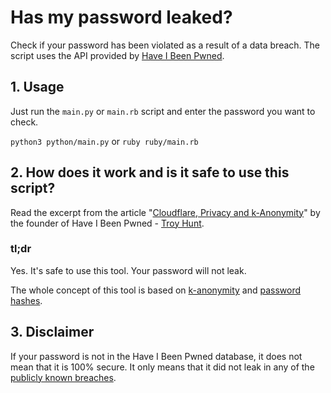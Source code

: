 # Has my password leaked?

Check if your password has been violated as a result of a data breach. The script uses the API provided by [Have I Been Pwned](https://haveibeenpwned.com/).

## 1. Usage

Just run the `main.py` or `main.rb` script and enter the password you want to check.

`python3 python/main.py` or `ruby ruby/main.rb`

## 2. How does it work and is it safe to use this script?

Read the excerpt from the article "[Cloudflare, Privacy and k-Anonymity](https://www.troyhunt.com/ive-just-launched-pwned-passwords-version-2/#cloudflareprivacyandkanonymity)" by the founder of Have I Been Pwned - [Troy Hunt](https://haveibeenpwned.com/About).

### tl;dr

Yes. It's safe to use this tool. Your password will not leak.

The whole concept of this tool is based on [k-anonymity](https://en.wikipedia.org/wiki/K-anonymity) and [password hashes](https://en.wikipedia.org/wiki/Cryptographic_hash_function).

## 3. Disclaimer

If your password is not in the Have I Been Pwned database, it does not mean that it is 100% secure. It only means that it did not leak in any of the [publicly known breaches](https://haveibeenpwned.com/PwnedWebsites).
